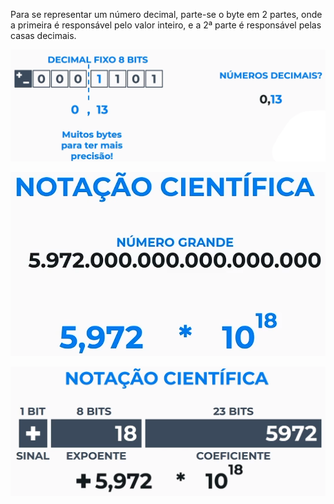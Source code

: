 Para se representar um número decimal, parte-se o byte em 2 partes, onde a primeira é responsável pelo valor inteiro, e a 2ª parte é responsável pelas casas decimais.

![Problemas Decimais em Bytes](https://raw.githubusercontent.com/Volaxy/Course-Alura-Computacao-Arquitetura-de-computadores-Por-tras-de-como-seu-programa-funciona/master/Images/05/04-ProblemasDecimaisEmBytes.png)

![Notação Científica](https://raw.githubusercontent.com/Volaxy/Course-Alura-Computacao-Arquitetura-de-computadores-Por-tras-de-como-seu-programa-funciona/master/Images/05/04-NotacaoCientifica.png)

![Notacao Cientifica Com Bytes](https://raw.githubusercontent.com/Volaxy/Course-Alura-Computacao-Arquitetura-de-computadores-Por-tras-de-como-seu-programa-funciona/master/Images/05/04-NotacaoCientificaComBytes.png)